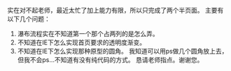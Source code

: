 实在对不起老师，最近太忙了加上能力有限，所以只完成了两个半页面。
主要有以下几个问题：
1. 瀑布流程实在不知道第一个那个占两列的是怎么弄。
2. 不知道在IE下怎么实现首页要求的透明度渐变。
3. 不知道在IE下怎么实现那种原型的圆角。
    我知道可以用ps做几个圆角放上去，但我不会ps...不知道有没有纯代码的方式。
恳请老师指点。谢谢您。
